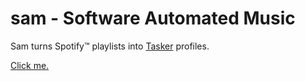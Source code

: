 # sam - Software Automated Music

Sam turns Spotify™ playlists into [Tasker](https://play.google.com/store/apps/details?id=net.dinglisch.android.taskerm) profiles.

[Click me.](https://jonjonsonjr.github.io/sam)

